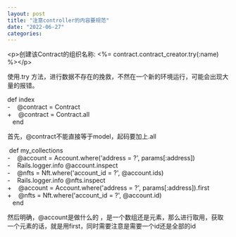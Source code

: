 ```yaml
---
layout: post
title: "注意controller的内容要规范"
date: "2022-06-27"
categories: 
---
```

<p>&lt;p&gt;创建该Contract的组织名称: &lt;%= contract.contract_creator.try(:name) %&gt;&lt;/p&gt;</p>

<p>使用.try 方法，进行数据不存在的挽救，不然在一个新的环境运行，可能会出现大量的报错。</p>

<p>def index<br />
-&nbsp;&nbsp;&nbsp; @contract = Contract<br />
+&nbsp;&nbsp;&nbsp; @contract = Contract.all<br />
&nbsp;&nbsp; end</p>

<p>首先，@contract不能直接等于model，起码要加上.all</p>

<p>&nbsp;def my_collections<br />
-&nbsp;&nbsp;&nbsp; @account = Account.where(&#39;address = ?&#39;, params[:address])<br />
-&nbsp;&nbsp;&nbsp; Rails.logger.info @account.inspect<br />
-&nbsp;&nbsp;&nbsp; @nfts = Nft.where(&#39;account_id = ?&#39;, @account.ids)<br />
-&nbsp;&nbsp;&nbsp; Rails.logger.info @nfts.inspect<br />
+&nbsp;&nbsp;&nbsp; @account = Account.where(&#39;address = ?&#39;, params[:address]).first<br />
+&nbsp;&nbsp;&nbsp; @nfts = Nft.where(&#39;account_id = ?&#39;, @account.id)<br />
&nbsp;&nbsp; end</p>

<p>然后明确，@account是做什么的 ，是一个数组还是元素，那么进行取用，获取一个元素的话，就是用first，同时需要注意是需要一个id还是全部的id</p>

<p>&nbsp;</p>

